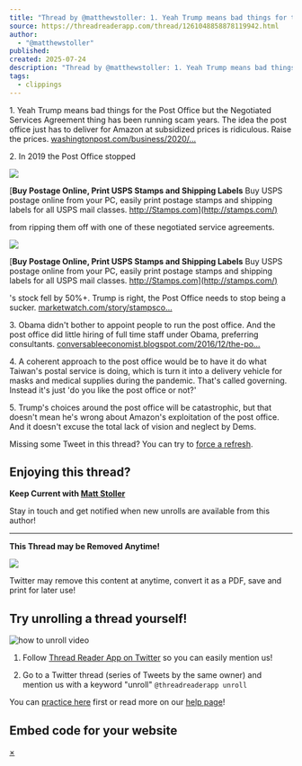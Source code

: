 ```yaml
---
title: "Thread by @matthewstoller: 1. Yeah Trump means bad things for the Post Office but the Negotiated Services Agreement thing has been running scam years. The idea the pos…"
source: https://threadreaderapp.com/thread/1261048858878119942.html
author:
  - "@matthewstoller"
published: 
created: 2025-07-24
description: "Thread by @matthewstoller: 1. Yeah Trump means bad things for the Post Office but the Negotiated Services Agreement thing has been running sc idea the post office just has to deliver for Amazon at subsidized prices is ridiculous. Raise the prices. washin…"
tags:
  - clippings
---
```

1\. Yeah Trump means bad things for the Post Office but the Negotiated Services Agreement thing has been running scam years. The idea the post office just has to deliver for Amazon at subsidized prices is ridiculous. Raise the prices. [washingtonpost.com/business/2020/…](https://www.washingtonpost.com/business/2020/05/14/trump-postal-service-package-rates/)

2\. In 2019 the Post Office stopped

[![](https://www.stamps.com/wp-content/uploads/2024/10/Stamps-Open-Graph-1200x1200-1.png)](http://stamps.com/)

[**Buy Postage Online, Print USPS Stamps and Shipping Labels** Buy USPS postage online from your PC, easily print postage stamps and shipping labels for all USPS mail classes. http://Stamps.com](http://stamps.com/)

from ripping them off with one of these negotiated service agreements.

[![](https://www.stamps.com/wp-content/uploads/2024/10/Stamps-Open-Graph-1200x1200-1.png)](http://stamps.com/)

[**Buy Postage Online, Print USPS Stamps and Shipping Labels** Buy USPS postage online from your PC, easily print postage stamps and shipping labels for all USPS mail classes. http://Stamps.com](http://stamps.com/)

's stock fell by 50%+. Trump is right, the Post Office needs to stop being a sucker. [marketwatch.com/story/stampsco…](https://www.marketwatch.com/story/stampscom-is-breaking-up-with-the-us-postal-service-and-its-stock-is-down-nearly-50-2019-02-21)

3\. Obama didn't bother to appoint people to run the post office. And the post office did little hiring of full time staff under Obama, preferring consultants. [conversableeconomist.blogspot.com/2016/12/the-po…](https://conversableeconomist.blogspot.com/2016/12/the-post-office-board-of-governors-is.html)

4\. A coherent approach to the post office would be to have it do what Taiwan's postal service is doing, which is turn it into a delivery vehicle for masks and medical supplies during the pandemic. That's called governing. Instead it's just 'do you like the post office or not?'

5\. Trump's choices around the post office will be catastrophic, but that doesn't mean he's wrong about Amazon's exploitation of the post office. And it doesn't excuse the total lack of vision and neglect by Dems.

Missing some Tweet in this thread? You can try to [force a refresh](https://threadreaderapp.com/thread/#).

## Enjoying this thread?

**Keep Current with [Matt Stoller](https://threadreaderapp.com/user/matthewstoller)**

Stay in touch and get notified when new unrolls are available from this author!

---

**This Thread may be Removed Anytime!**

![](https://threadreaderapp.com/images/icon-pdf.png)

Twitter may remove this content at anytime, convert it as a PDF, save and print for later use!

## Try unrolling a thread yourself!

![how to unroll video](https://threadreaderapp.com/images/how-to-unroll.gif)

1) Follow [Thread Reader App on Twitter](https://twitter.com/threadreaderapp) so you can easily mention us!

2) Go to a Twitter thread (series of Tweets by the same owner) and mention us with a keyword "unroll" `@threadreaderapp unroll`

You can [practice here](https://twitter.com/threadreaderapp/status/1054877865362112513) first or read more on our [help page](https://threadreaderapp.com/help#bot)!

## Embed code for your website

[×](https://threadreaderapp.com/thread/#)